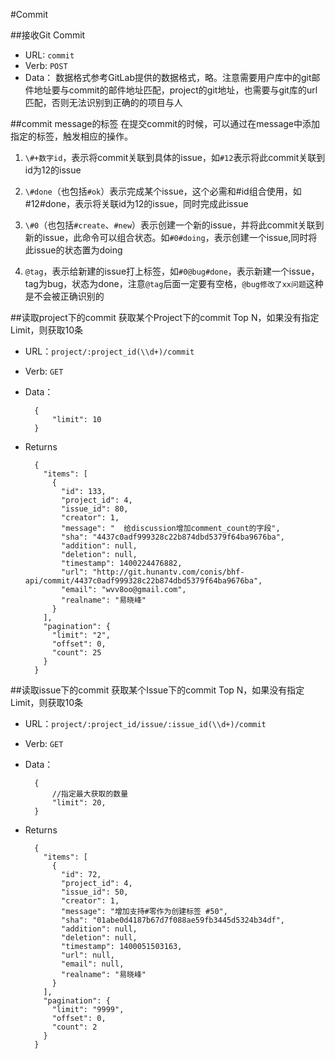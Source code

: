#Commit

##接收Git Commit

* URL: `commit`
* Verb: `POST`
* Data：
数据格式参考GitLab提供的数据格式，略。注意需要用户库中的git邮件地址要与commit的邮件地址匹配，project的git地址，也需要与git库的url匹配，否则无法识别到正确的的项目与人


##commit message的标签
在提交commit的时候，可以通过在message中添加指定的标签，触发相应的操作。

1. `\#+数字id`，表示将commit关联到具体的issue，如`#12`表示将此commit关联到id为12的issue

2. `\#done`（也包括`#ok`）表示完成某个issue，这个必需和#id组合使用，如#12#done，表示将关联id为12的issue，同时完成此issue

3. `\#0`（也包括`#create`、`#new`）表示创建一个新的issue，并将此commit关联到新的issue，此命令可以组合状态。如`#0#doing`，表示创建一个issue,同时将此issue的状态置为doing

4. `@tag`，表示给新建的issue打上标签，如`#0@bug#done`，表示新建一个issue，tag为bug，状态为done，注意`@tag`后面一定要有空格，`@bug修改了xx问题`这种是不会被正确识别的

##读取project下的commit
获取某个Project下的commit Top N，如果没有指定Limit，则获取10条

* URL：`project/:project_id(\\d+)/commit`
* Verb: `GET`
* Data：

		{
			"limit": 10
		}
* Returns

		{
		  "items": [
		    {
		      "id": 133,
		      "project_id": 4,
		      "issue_id": 80,
		      "creator": 1,
		      "message": "  给discussion增加comment_count的字段",
		      "sha": "4437c0adf999328c22b874dbd5379f64ba9676ba",
		      "addition": null,
		      "deletion": null,
		      "timestamp": 1400224476882,
		      "url": "http://git.hunantv.com/conis/bhf-api/commit/4437c0adf999328c22b874dbd5379f64ba9676ba",
		      "email": "wvv8oo@gmail.com",
		      "realname": "易晓峰"
		    }
		  ],
		  "pagination": {
		    "limit": "2",
		    "offset": 0,
		    "count": 25
		  }
		}

##读取issue下的commit
获取某个Issue下的commit Top N，如果没有指定Limit，则获取10条

* URL：`project/:project_id/issue/:issue_id(\\d+)/commit`
* Verb: `GET`
* Data：

		{
			//指定最大获取的数量
			"limit": 20,
		}

* Returns

		{
		  "items": [
		    {
		      "id": 72,
		      "project_id": 4,
		      "issue_id": 50,
		      "creator": 1,
		      "message": "增加支持#零作为创建标签 #50",
		      "sha": "01abe0d4187b67d7f088ae59fb3445d5324b34df",
		      "addition": null,
		      "deletion": null,
		      "timestamp": 1400051503163,
		      "url": null,
		      "email": null,
		      "realname": "易晓峰"
		    }
		  ],
		  "pagination": {
		    "limit": "9999",
		    "offset": 0,
		    "count": 2
		  }
		}
